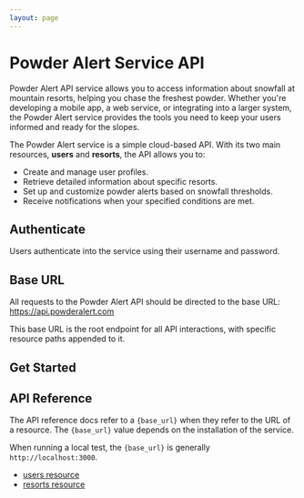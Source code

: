 ```yaml
---
layout: page
---
```


# Powder Alert Service API

 Powder Alert API service allows you to access information about snowfall at mountain resorts, helping you chase the freshest powder. Whether you're developing a mobile app, a web service, or integrating into a larger system, the Powder Alert service provides the tools you need to keep your users informed and ready for the slopes.

The Powder Alert service is a simple cloud-based API. With its two main resources, **users** and **resorts**, the API allows you to:

* Create and manage user profiles.
* Retrieve detailed information about specific resorts.
* Set up and customize powder alerts based on snowfall thresholds.
* Receive notifications when your specified conditions are met.

## Authenticate
Users authenticate into the service using their username and password.

## Base URL
All requests to the Powder Alert API should be directed to the base URL: https://api.powderalert.com

This base URL is the root endpoint for all API interactions, with specific resource paths appended to it.

## Get Started




## API Reference
The API reference docs refer to a `{base_url}` when they refer to the URL of a resource. The `{base_url}` value depends
on the installation of the service.

When running a local test, the `{base_url}` is generally `http://localhost:3000`.

* [users resource](api/user)
* [resorts resource](api/resorts)
